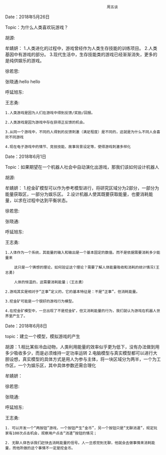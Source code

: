 						                          周五谈

Date：2018年5月26日

Topic：为什么人类喜欢玩游戏？

胡源:

牟婧妍：
      1.人类进化的过程中，游戏曾经作为人类生存技能的训练项目。
      2.人类基因中有游戏的部分。
      3.现代生活中，生存技能类的游戏已经渐渐消失，更多的是纯供娱乐的游戏。

徐若思:

张晓通:hello
hello

呼延旭东:

王志勇:

	1.人类游戏是因为人们在游戏中得到反馈/奖励/回报。
	
	2.人类游戏是因为游戏中存在获得正反馈的机会。
	
	3.从同一个游戏中，不同的人得到的反馈刺激（满足程度）是不同的，这就是为什么不同人会喜欢不同游戏
	
	4.现在电子游戏中的情节、竞技技能、故事背景设定等，使得游戏刺激多样化



Date：2018年6月1日

Topic：如果期望在一个机器人社会中自动演化出游戏，那我们该如何设计机器人


胡源:

牟婧妍：
      1.挖金矿模型可以作为参考模型进行，将研究区域分为2部分，一部分为能量获取区，一部分为娱乐区。
      2.设计机器人使其既要获取能量，也要消耗能量，以求在过程中达到平衡状态。

徐若思:

张晓通:

呼延旭东:

王志勇:

	1.人体作为一个系统，其能量的输入和输出是一个基本固定的数值。而不是依据需要消耗多少能量来
		
		这只是一个猜想的理论，如何验证这个理论？需要了解人体能量吸收和消耗的统计情况(王志勇)
		
		人体的恒温的，这需要消耗能量；（王志勇）
	
	2.游戏其实是相对于“正事”定义的，它的基本特征是：不是“正事”，但消耗能量。
	
	3.挖金矿可能是一个很好的游戏行为模型。
	
	4.在挖金矿模型中，一旦出现了不是挖金矿，但又消耗能量的行为，我们就认为游戏在机器人世界里产生了。


Date：2018年6月8日

topic：建立一个模型，模拟游戏的产生

胡源：1.相比某些冷血动物，人类利用能量的效率似乎更为低下，没有办法做到用多少吸收多少，而是必须维持一定功率运转
     2.电脑模型与真实模型都可以进行大胆设想，真实模型的具体方式是用人为参与主体，将一块区域分为两半，一个为工作区，一个为娱乐区，其中具体参数还需合理化

牟婧妍：

徐若思:

张晓通:

呼延旭东:

王志勇:
	
	1. 可以开发一个“两按钮”游戏，一个按钮产生“金币”，另一个按钮只是“无聊消遣”，规定玩家有100次点击机会，观察用户点击“消遣”按钮的情况；
	
	2. 无聊人体告诉我们赶快去消耗能量的信号。人一旦感觉到无聊，他就会去做事情来消耗能量，而他所做的这个事情不一定是挖金币。
	



